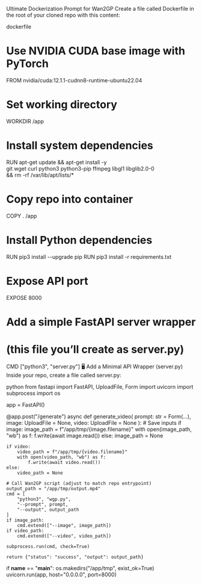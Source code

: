 Ultimate Dockerization Prompt for Wan2GP
Create a file called Dockerfile in the root of your cloned repo with this content:

dockerfile
# Use NVIDIA CUDA base image with PyTorch
FROM nvidia/cuda:12.1.1-cudnn8-runtime-ubuntu22.04

# Set working directory
WORKDIR /app

# Install system dependencies
RUN apt-get update && apt-get install -y \
    git wget curl python3 python3-pip ffmpeg libgl1 libglib2.0-0 \
    && rm -rf /var/lib/apt/lists/*

# Copy repo into container
COPY . /app

# Install Python dependencies
RUN pip3 install --upgrade pip
RUN pip3 install -r requirements.txt

# Expose API port
EXPOSE 8000

# Add a simple FastAPI server wrapper
# (this file you’ll create as server.py)
CMD ["python3", "server.py"]
🖥️ Add a Minimal API Wrapper (server.py)
Inside your repo, create a file called server.py:

python
from fastapi import FastAPI, UploadFile, Form
import uvicorn
import subprocess
import os

app = FastAPI()

@app.post("/generate")
async def generate_video(
    prompt: str = Form(...),
    image: UploadFile = None,
    video: UploadFile = None
):
    # Save inputs
    if image:
        image_path = f"/app/tmp/{image.filename}"
        with open(image_path, "wb") as f:
            f.write(await image.read())
    else:
        image_path = None

    if video:
        video_path = f"/app/tmp/{video.filename}"
        with open(video_path, "wb") as f:
            f.write(await video.read())
    else:
        video_path = None

    # Call Wan2GP script (adjust to match repo entrypoint)
    output_path = "/app/tmp/output.mp4"
    cmd = [
        "python3", "wgp.py",
        "--prompt", prompt,
        "--output", output_path
    ]
    if image_path:
        cmd.extend(["--image", image_path])
    if video_path:
        cmd.extend(["--video", video_path])

    subprocess.run(cmd, check=True)

    return {"status": "success", "output": output_path}

if __name__ == "__main__":
    os.makedirs("/app/tmp", exist_ok=True)
    uvicorn.run(app, host="0.0.0.0", port=8000)